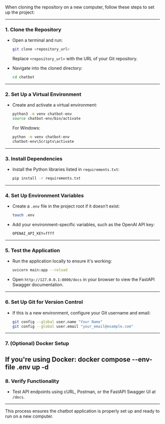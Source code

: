 When cloning the repository on a new computer, follow these steps to set up the project:

---

### **1. Clone the Repository**

- Open a terminal and run:

  ```bash
  git clone <repository_url>
  ```

  Replace `<repository_url>` with the URL of your Git repository.

- Navigate into the cloned directory:
  ```bash
  cd chatbot
  ```

---

### **2. Set Up a Virtual Environment**

- Create and activate a virtual environment:
  ```bash
  python3 -m venv chatbot-env
  source chatbot-env/bin/activate
  ```
  For Windows:
  ```bash
  python -m venv chatbot-env
  chatbot-env\Scripts\activate
  ```

---

### **3. Install Dependencies**

- Install the Python libraries listed in `requirements.txt`:
  ```bash
  pip install -r requirements.txt
  ```

---

### **4. Set Up Environment Variables**

- Create a `.env` file in the project root if it doesn’t exist:
  ```bash
  touch .env
  ```
- Add your environment-specific variables, such as the OpenAI API key:
  ```
  OPENAI_API_KEY=ffff
  ```

---

### **5. Test the Application**

- Run the application locally to ensure it's working:
  ```bash
  uvicorn main:app --reload
  ```
- Open `http://127.0.0.1:8000/docs` in your browser to view the FastAPI Swagger documentation.

---

### **6. Set Up Git for Version Control**

- If this is a new environment, configure your Git username and email:
  ```bash
  git config --global user.name "Your Name"
  git config --global user.email "your_email@example.com"
  ```

---

### **7. (Optional) Docker Setup**

If you're using Docker:
docker compose --env-file .env up -d
---

### **8. Verify Functionality**

- Test API endpoints using cURL, Postman, or the FastAPI Swagger UI at `/docs`.

---

This process ensures the chatbot application is properly set up and ready to run on a new computer.
